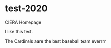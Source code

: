 # test-2020
[CIERA Homepage](https://ciera.northwestern.edu/)

I like this text.


The Cardinals aare the best baseball team everrrr

